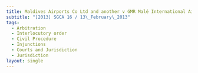 ```yaml
---
title: Maldives Airports Co Ltd and another v GMR Malé International Airport Pte Ltd
subtitle: "[2013] SGCA 16 / 13\_February\_2013"
tags:
  - Arbitration
  - Interlocutory order
  - Civil Procedure
  - Injunctions
  - Courts and Jurisdiction
  - Jurisdiction
layout: single
---
```


